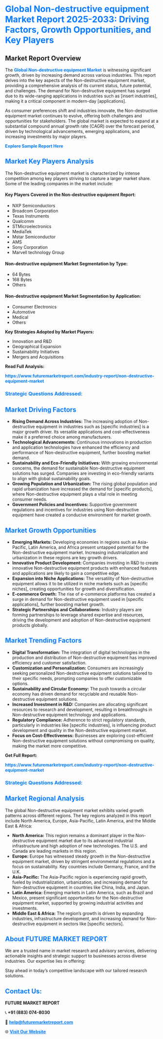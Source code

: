 <h1 style="color: #007BFF;">Global Non-destructive equipment Market Report 2025-2033: Driving Factors, Growth Opportunities, and Key Players</h1>

<section id="overview">
<h2>Market Report Overview</h2>
<p>The <a href="https://www.futuremarketreport.com/industry-report/non-destructive-equipment-market" style="color: #007BFF; text-decoration: none;"><strong>Global Non-destructive equipment Market</strong></a> is witnessing significant growth, driven by increasing demand across various industries. This report delves into the key aspects of the Non-destructive equipment market, providing a comprehensive analysis of its current status, future potential, and challenges. The demand for Non-destructive equipment has surged due to its wide-ranging applications in industries such as [insert industries], making it a critical component in modern-day [applications].</p>
<p>As consumer preferences shift and industries innovate, the Non-destructive equipment market continues to evolve, offering both challenges and opportunities for stakeholders. The global market is expected to expand at a substantial compound annual growth rate (CAGR) over the forecast period, driven by technological advancements, emerging applications, and increasing investments by major players.</p>
</section>

<section id="overview">
<p><a href="https://www.futuremarketreport.com/request-sample/reportId=33479" style="color: #007BFF; text-decoration: none;"><strong>Explore Sample Report Here</strong></a></p>
</section>

<section id="key-players">
<h2 style="color: #007BFF;">Market Key Players Analysis</h2>
<p>The Non-destructive equipment market is characterized by intense competition among key players striving to capture a larger market share. Some of the leading companies in the market include:</p>
<h4>Key Players Covered in the Non-destructive equipment Report:</h4>
<ul><li>NXP Semiconductors</li><li>Broadcom Corporation</li><li>Texas Instruments</li><li>Qualcomm</li><li>STMicroelectronics</li><li>MediaTek</li><li>Mstar Semiconductor</li><li>AMS</li><li>Sony Corporation</li><li>Marvell technology Group</li></ul>
<h4>Non-destructive equipment Market Segmentation by Type:</h4>
<ul><li>64 Bytes</li><li>168 Bytes</li><li>Others</li></ul>

<h4>Non-destructive equipment Market Segmentation by Application:</h4>
<ul><li>Consumer Electronics</li><li>Automotive</li><li>Medical</li><li>Others</li></ul>
<p><strong>Key Strategies Adopted by Market Players:</strong></p>
<ul>
<li>Innovation and R&D</li>
<li>Geographical Expansion</li>
<li>Sustainability Initiatives</li>
<li>Mergers and Acquisitions</li>
</ul>
</section>

<section>
<p><strong>Read Full Analysis: </strong></p><a href="https://www.futuremarketreport.com/industry-report/non-destructive-equipment-market" style="color: #007BFF; text-decoration: none;"><strong>https://www.futuremarketreport.com/industry-report/non-destructive-equipment-market</strong></a>
<h3 style="color: #007BFF;">Strategic Questions Addressed:</h3>
</section>

<section id="driving-factors">
<h2 style="color: #007BFF;">Market Driving Factors</h2>
<ul>
<li><strong>Rising Demand Across Industries:</strong> The increasing adoption of Non-destructive equipment in industries such as [specific industries] is a major growth driver. Its versatile applications and cost-effectiveness make it a preferred choice among manufacturers.</li>
<li><strong>Technological Advancements:</strong> Continuous innovations in production and application technologies have enhanced the efficiency and performance of Non-destructive equipment, further boosting market demand.</li>
<li><strong>Sustainability and Eco-Friendly Initiatives:</strong> With growing environmental concerns, the demand for sustainable Non-destructive equipment solutions has surged. Companies are investing in eco-friendly variants to align with global sustainability goals.</li>
<li><strong>Growing Population and Urbanization:</strong> The rising global population and rapid urbanization have increased the demand for [specific products], where Non-destructive equipment plays a vital role in meeting consumer needs.</li>
<li><strong>Government Policies and Incentives:</strong> Supportive government regulations and incentives for industries using Non-destructive equipment have created a conducive environment for market growth.</li>
</ul>
</section>

<section id="growth-opportunities">
<h2 style="color: #007BFF;">Market Growth Opportunities</h2>
<ul>
<li><strong>Emerging Markets:</strong> Developing economies in regions such as Asia-Pacific, Latin America, and Africa present untapped potential for the Non-destructive equipment market. Increasing industrialization and urbanization in these regions are key growth drivers.</li>
<li><strong>Innovative Product Development:</strong> Companies investing in R&D to create innovative Non-destructive equipment products with enhanced features and applications are likely to gain a competitive edge.</li>
<li><strong>Expansion into Niche Applications:</strong> The versatility of Non-destructive equipment allows it to be utilized in niche markets such as [specific niches], creating opportunities for growth and diversification.</li>
<li><strong>E-commerce Growth:</strong> The rise of e-commerce platforms has created a surge in demand for Non-destructive equipment used in [specific applications], further boosting market growth.</li>
<li><strong>Strategic Partnerships and Collaborations:</strong> Industry players are forming partnerships to leverage shared expertise and resources, driving the development and adoption of Non-destructive equipment products globally.</li>
</ul>
</section>

<section id="trending-factors">
<h2 style="color: #007BFF;">Market Trending Factors</h2>
<ul>
<li><strong>Digital Transformation:</strong> The integration of digital technologies in the production and distribution of Non-destructive equipment has improved efficiency and customer satisfaction.</li>
<li><strong>Customization and Personalization:</strong> Consumers are increasingly seeking personalized Non-destructive equipment solutions tailored to their specific needs, prompting companies to offer customizable options.</li>
<li><strong>Sustainability and Circular Economy:</strong> The push towards a circular economy has driven demand for recyclable and reusable Non-destructive equipment solutions.</li>
<li><strong>Increased Investment in R&D:</strong> Companies are allocating significant resources to research and development, resulting in breakthroughs in Non-destructive equipment technology and applications.</li>
<li><strong>Regulatory Compliance:</strong> Adherence to strict regulatory standards, particularly in industries like [specific industries], is influencing product development and quality in the Non-destructive equipment market.</li>
<li><strong>Focus on Cost-Effectiveness:</strong> Businesses are exploring cost-efficient Non-destructive equipment solutions without compromising on quality, making the market more competitive.</li>
</ul>
</section>

<section>
<p><strong>Get Full Report: </strong></p><a href="https://www.futuremarketreport.com/industry-report/non-destructive-equipment-market" style="color: #007BFF; text-decoration: none;"><strong>https://www.futuremarketreport.com/industry-report/non-destructive-equipment-market</strong></a>
<h3 style="color: #007BFF;">Strategic Questions Addressed:</h3>
</section>


<section id="regional-analysis">
<h2 style="color: #007BFF;">Market Regional Analysis</h2>
<p>The global Non-destructive equipment market exhibits varied growth patterns across different regions. The key regions analyzed in this report include North America, Europe, Asia-Pacific, Latin America, and the Middle East & Africa:</p>
<ul>
<li><strong>North America:</strong> This region remains a dominant player in the Non-destructive equipment market due to its advanced industrial infrastructure and high adoption of new technologies. The U.S. and Canada are leading markets in this region.</li>
<li><strong>Europe:</strong> Europe has witnessed steady growth in the Non-destructive equipment market, driven by stringent environmental regulations and a focus on sustainability. Key countries include Germany, France, and the U.K.</li>
<li><strong>Asia-Pacific:</strong> The Asia-Pacific region is experiencing rapid growth, fueled by industrialization, urbanization, and increasing demand for Non-destructive equipment in countries like China, India, and Japan.</li>
<li><strong>Latin America:</strong> Emerging markets in Latin America, such as Brazil and Mexico, present significant opportunities for the Non-destructive equipment market, supported by growing industrial activities and investments.</li>
<li><strong>Middle East & Africa:</strong> The region’s growth is driven by expanding industries, infrastructure development, and increasing demand for Non-destructive equipment in sectors like [specific sectors].</li>
</ul>
</section>

<footer>
<h2 style="color: #007BFF;">About FUTURE MARKET REPORT</h2>
<p>We are a trusted name in market research and advisory services, delivering actionable insights and strategic support to businesses across diverse industries. Our expertise lies in offering:</p>

<p>Stay ahead in today’s competitive landscape with our tailored research solutions.</p>

<h2 style="color: #007BFF;">Contact Us:</h2>
<p><strong>FUTURE MARKET REPORT</strong></p>
<p>📞 <strong>+91 (883) 074-8030</strong></p>
<p>📧 <strong><a href="mailto:help@futuremarketreport.com" style="color: #007BFF;">help@futuremarketreport.com</a></strong></p>
<p>🌐 <strong><a href="https://www.futuremarketreport.com/" style="color: #007BFF;">Visit Our Website</a></strong></p>
</footer>